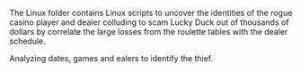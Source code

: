 The Linux folder contains Linux scripts to uncover the identities of the rogue casino player and dealer colluding to scam Lucky Duck out of thousands of dollars by
correlate the large losses from the roulette tables with the dealer schedule. 

Analyzing dates, games and ealers to identify the thief.
